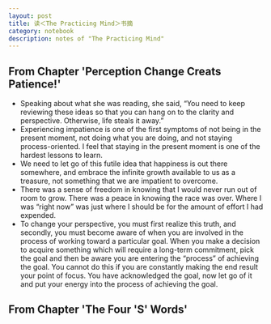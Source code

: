 ```yaml
---
layout: post
title: 读＜The Practicing Mind＞书摘
category: notebook 
description: notes of "The Practicing Mind"
---
```

## From Chapter 'Perception Change Creats Patience!' 
* Speaking about what she was reading, she said, “You need to keep reviewing these ideas so that you can hang on to the clarity and perspective. Otherwise, life steals it away.”
* Experiencing impatience is one of the first symptoms of not being in the present moment, not doing what you are doing, and not staying process-oriented. I feel that staying in the present moment is one of the hardest lessons to learn.
* We need to let go of this futile idea that happiness is out there somewhere, and embrace the infinite growth available to us as a treasure, not something that we are impatient to overcome.
* There was a sense of freedom in knowing that I would never run out of room to grow. There was a peace in knowing the race was over. Where I was “right now” was just where I should be for the amount of effort I had expended.
* To change your perspective, you must first realize this truth, and secondly, you must become aware of when you are involved in the process of working toward a particular goal. When you make a decision to acquire something which will require a long-term commitment, pick the goal and then be aware you are entering the “process” of achieving the goal. You cannot do this if you are constantly making the end result your point of focus. You have acknowledged the goal, now let go of it and put your energy into the process of achieving the goal.

## From Chapter 'The Four 'S' Words'
